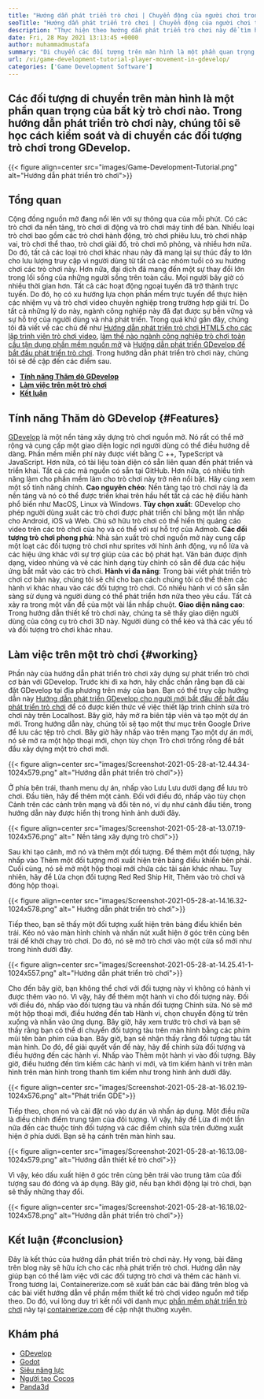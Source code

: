 ```yaml
---
title: "Hướng dẫn phát triển trò chơi | Chuyển động của người chơi trong GDevelop" 
seoTitle: "Hướng dẫn phát triển trò chơi | Chuyển động của người chơi trong GDevelop" 
description: "Thực hiện theo hướng dẫn phát triển trò chơi này để tìm hiểu về các chức năng trò chơi cơ bản. GDevelop là một phần mềm tạo trò chơi miễn phí để xây dựng và xuất bản các trò chơi." 
date: Fri, 28 May 2021 13:13:45 +0000
author: muhammadmustafa
summary: "Di chuyển các đối tượng trên màn hình là một phần quan trọng của bất kỳ trò chơi nào. Trong hướng dẫn phát triển trò chơi này, chúng tôi sẽ học cách kiểm soát và di chuyển các đối tượng trò chơi trong GDevelop." 
url: /vi/game-development-tutorial-player-movement-in-gdevelop/
categories: ['Game Development Software']
---
```


## Các đối tượng di chuyển trên màn hình là một phần quan trọng của bất kỳ trò chơi nào. Trong hướng dẫn phát triển trò chơi này, chúng tôi sẽ học cách kiểm soát và di chuyển các đối tượng trò chơi trong GDevelop.

{{< figure align=center src="images/Game-Development-Tutorial.png" alt="Hướng dẫn phát triển trò chơi">}}


## **Tổng quan**
Cộng đồng nguồn mở đang nổi lên với sự thông qua của mỗi phút. Có các trò chơi đa nền tảng, trò chơi di động và trò chơi máy tính để bàn. Nhiều loại trò chơi bao gồm các trò chơi hành động, trò chơi phiêu lưu, trò chơi nhập vai, trò chơi thể thao, trò chơi giải đố, trò chơi mô phỏng, và nhiều hơn nữa. Do đó, tất cả các loại trò chơi khác nhau này đã mang lại sự thúc đẩy to lớn cho lưu lượng truy cập vì người dùng từ tất cả các nhóm tuổi có xu hướng chơi các trò chơi này.
Hơn nữa, đại dịch đã mang đến một sự thay đổi lớn trong lối sống của những người sống trên toàn cầu. Mọi người bây giờ có nhiều thời gian hơn. Tất cả các hoạt động ngoại tuyến đã trở thành trực tuyến. Do đó, họ có xu hướng lựa chọn phần mềm trực tuyến để thực hiện các nhiệm vụ và trò chơi video chuyên nghiệp trong trường hợp giải trí. Do tất cả những lý do này, ngành công nghiệp này đã đạt được sự bền vững và sự hỗ trợ của người dùng và nhà phát triển. Trong quá khứ gần đây, chúng tôi đã viết về các chủ đề như [Hướng dẫn phát triển trò chơi HTML5 cho các lập trình viên trò chơi video][1], [làm thế nào ngành công nghiệp trò chơi toàn cầu tận dụng phần mềm nguồn mở][2] và [Hướng dẫn phát triển GDevelop để bắt đầu phát triển trò chơi][3]. Trong hướng dẫn phát triển trò chơi này, chúng tôi sẽ đề cập đến các điểm sau.
  * **[Tính năng Thăm dò GDevelop][4]**
  * **[Làm việc trên một trò chơi][5]**
  * **[Kết luận][6]**

## Tính năng Thăm dò GDevelop   {#Features}
[GDevelop][7] là một nền tảng xây dựng trò chơi nguồn mở. Nó rất có thể mở rộng và cung cấp một giao diện logic nơi người dùng có thể điều hướng dễ dàng. Phần mềm miễn phí này được viết bằng C ++, TypeScript và JavaScript. Hơn nữa, có tài liệu toàn diện có sẵn liên quan đến phát triển và triển khai. Tất cả các mã nguồn có sẵn tại GitHub. Hơn nữa, có nhiều tính năng làm cho phần mềm làm cho trò chơi này trở nên nổi bật. Hãy cùng xem một số tính năng chính.
**Cao nguyên chéo**: Nền tảng tạo trò chơi này là đa nền tảng và nó có thể được triển khai trên hầu hết tất cả các hệ điều hành phổ biến như MacOS, Linux và Windows.
**Tùy chọn xuất**: GDevelop cho phép người dùng xuất các trò chơi được phát triển chỉ bằng một lần nhấp cho Android, iOS và Web. Chủ sở hữu trò chơi có thể hiển thị quảng cáo video trên các trò chơi của họ và có thể với sự hỗ trợ của Admob.
**Các đối tượng trò chơi phong phú**: Nhà sản xuất trò chơi nguồn mở này cung cấp một loạt các đối tượng trò chơi như sprites với hình ảnh động, vụ nổ lửa và các hiệu ứng khác với sự trợ giúp của các bộ phát hạt. Văn bản được định dạng, video nhúng và vẽ các hình dạng tùy chỉnh có sẵn để đưa các hiệu ứng bắt mắt vào các trò chơi.
**Hành vi đa năng**: Trong bài viết phát triển trò chơi cơ bản này, chúng tôi sẽ chỉ cho bạn cách chúng tôi có thể thêm các hành vi khác nhau vào các đối tượng trò chơi. Có nhiều hành vi có sẵn sẵn sàng sử dụng và người dùng có thể phát triển hơn nữa theo yêu cầu. Tất cả xảy ra trong một vấn đề của một vài lần nhấp chuột.
**Giao diện nâng cao**: Trong hướng dẫn thiết kế trò chơi này, chúng ta sẽ thấy giao diện người dùng của công cụ trò chơi 3D này. Người dùng có thể kéo và thả các yếu tố và đối tượng trò chơi khác nhau.

## Làm việc trên một trò chơi   {#working}
Phần này của hướng dẫn phát triển trò chơi xây dựng sự phát triển trò chơi cơ bản với GDevelop. Trước khi đi xa hơn, hãy chắc chắn rằng bạn đã cài đặt GDevelop tại địa phương trên máy của bạn.
Bạn có thể truy cập hướng dẫn này [Hướng dẫn phát triển GDevelop cho người mới bắt đầu để bắt đầu phát triển trò chơi][3] để có được kiến ​​thức về việc thiết lập trình chỉnh sửa trò chơi này trên Localhost.
Bây giờ, hãy mở ra biên tập viên và tạo một dự án mới. Trong hướng dẫn này, chúng tôi sẽ tạo một thư mục trên Google Drive để lưu các tệp trò chơi. Bây giờ hãy nhấp vào trên mạng Tạo một dự án mới, nó sẽ mở ra một hộp thoại mới, chọn tùy chọn Trò chơi trống rỗng để bắt đầu xây dựng một trò chơi mới.

{{< figure align=center src="images/Screenshot-2021-05-28-at-12.44.34-1024x579.png" alt="Hướng dẫn phát triển trò chơi">}}

Ở phía bên trái, thanh menu dự án, nhấp vào Lưu Lưu dưới dạng để lưu trò chơi.
Đầu tiên, hãy để thêm một cảnh. Đối với điều đó, nhấp vào tùy chọn Cảnh trên các cảnh trên mạng và đổi tên nó, ví dụ như cảnh đầu tiên, trong hướng dẫn này được hiển thị trong hình ảnh dưới đây.

{{< figure align=center src="images/Screenshot-2021-05-28-at-13.07.19-1024x576.png" alt=" Nền tảng xây dựng trò chơi">}}

Sau khi tạo cảnh, mở nó và thêm một đối tượng. Để thêm một đối tượng, hãy nhấp vào Thêm một đối tượng mới xuất hiện trên bảng điều khiển bên phải. Cuối cùng, nó sẽ mở một hộp thoại mới chứa các tài sản khác nhau. Tuy nhiên, hãy để Lừa chọn đối tượng Red Red Ship Hit, Thêm vào trò chơi và đóng hộp thoại.

{{< figure align=center src="images/Screenshot-2021-05-28-at-14.16.32-1024x578.png" alt=" Hướng dẫn phát triển trò chơi">}}

Tiếp theo, bạn sẽ thấy một đối tượng xuất hiện trên bảng điều khiển bên trái. Kéo nó vào màn hình chính và nhấn nút xuất hiện ở góc trên cùng bên trái để khởi chạy trò chơi. Do đó, nó sẽ mở trò chơi vào một cửa sổ mới như trong hình dưới đây.

{{< figure align=center src="images/Screenshot-2021-05-28-at-14.25.41-1-1024x557.png" alt="Hướng dẫn phát triển trò chơi">}}

Cho đến bây giờ, bạn không thể chơi với đối tượng này vì không có hành vi được thêm vào nó. Vì vậy, hãy để thêm một hành vi cho đối tượng này. Đối với điều đó, nhấp vào đối tượng tàu và nhấn đối tượng Chỉnh sửa. Nó sẽ mở một hộp thoại mới, điều hướng đến tab Hành vi, chọn chuyển động từ trên xuống và nhấn vào ứng dụng. Bây giờ, hãy xem trước trò chơi và bạn sẽ thấy rằng bạn có thể di chuyển đối tượng tàu trên màn hình bằng các phím mũi tên bàn phím của bạn. Bây giờ, bạn sẽ nhận thấy rằng đối tượng tàu tắt màn hình. Do đó, để giải quyết vấn đề này, hãy để chỉnh sửa đối tượng và điều hướng đến các hành vi. Nhấp vào Thêm một hành vi vào đối tượng. Bây giờ, điều hướng đến tìm kiếm các hành vi mới, và tìm kiếm hành vi trên màn hình trên màn hình trong thanh tìm kiếm như trong hình ảnh dưới đây.

{{< figure align=center src="images/Screenshot-2021-05-28-at-16.02.19-1024x576.png" alt="Phát triển GDE">}}

Tiếp theo, chọn nó và cài đặt nó vào dự án và nhấn áp dụng. Một điều nữa là điều chỉnh điểm trung tâm của đối tượng. Vì vậy, hãy để Lừa đi một lần nữa đến các thuộc tính đối tượng và các điểm chỉnh sửa trên đường xuất hiện ở phía dưới. Bạn sẽ hạ cánh trên màn hình sau.

{{< figure align=center src="images/Screenshot-2021-05-28-at-16.13.08-1024x579.png" alt="Hướng dẫn thiết kế trò chơi">}}

Vì vậy, kéo dấu xuất hiện ở góc trên cùng bên trái vào trung tâm của đối tượng sau đó đóng và áp dụng. Bây giờ, nếu bạn khởi động lại trò chơi, bạn sẽ thấy những thay đổi.

{{< figure align=center src="images/Screenshot-2021-05-28-at-16.18.02-1024x578.png" alt="Hướng dẫn phát triển trò chơi">}}


## Kết luận   {#conclusion}
Đây là kết thúc của hướng dẫn phát triển trò chơi này. Hy vọng, bài đăng trên blog này sẽ hữu ích cho các nhà phát triển trò chơi. Hướng dẫn này giúp bạn có thể làm việc với các đối tượng trò chơi và thêm các hành vi. Trong tương lai, Containererize.com sẽ xuất bản các bài đăng trên blog và các bài viết hướng dẫn về phần mềm thiết kế trò chơi video nguồn mở tiếp theo. Do đó, vui lòng duy trì kết nối với danh mục [phần mềm phát triển trò chơi][8] này tại [containerize.com][9] để cập nhật thường xuyên.

## Khám phá
  * [GDevelop][7]
  * [Godot][10]
  * [Siêu năng lực][11]
  * [Người tạo Cocos][12]
  * [Panda3d][13]

  
[1]: https://blog.containerize.com/2021/05/19/html5-game-development-tutorial-for-video-game-programmers/
[2]: https://blog.containerize.com/game-development-software/how-global-gaming-market-leveraging-open-source-software/
[3]: https://blog.containerize.com/game-development-software/vi/game-development-tutorial-player-movement-in-gdevelop/
[4]: #features
[5]: #working
[6]: #Conclusion
[7]: https://products.containerize.com/game-development-software/gdevelop/
[8]: https://products.containerize.com/game-development-software/
[9]: https://www.containerize.com/
[10]: https://products.containerize.com/game-development-software/godot/
[11]: https://products.containerize.com/game-development-software/superpowers/
[12]: https://products.containerize.com/game-development-software/cocos-creator/
[13]: https://products.containerize.com/game-development-software/panda3d/
